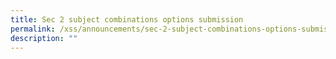 ```yaml
---
title: Sec 2 subject combinations options submission
permalink: /xss/announcements/sec-2-subject-combinations-options-submission/
description: ""
---
```


